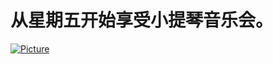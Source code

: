 # 从星期五开始享受小提琴音乐会。
[![Picture](http://img.youtube.com/vi/qaCrC9cJCVk/0.jpg)](https://www.youtube.com/watch?v=qaCrC9cJCVk)
